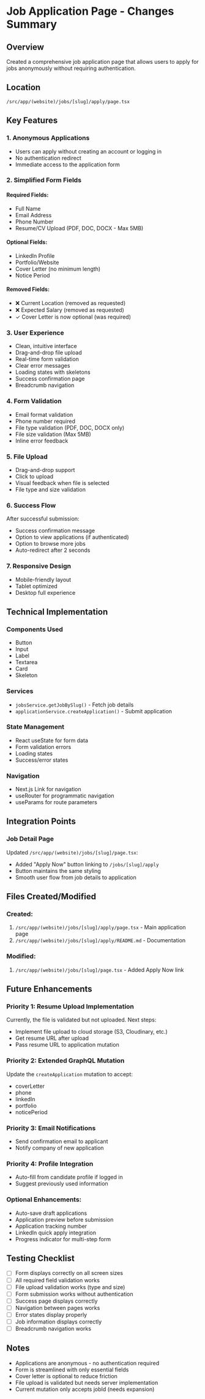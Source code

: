 # Job Application Page - Changes Summary

## Overview
Created a comprehensive job application page that allows users to apply for jobs anonymously without requiring authentication.

## Location
`/src/app/(website)/jobs/[slug]/apply/page.tsx`

## Key Features

### 1. **Anonymous Applications**
- Users can apply without creating an account or logging in
- No authentication redirect
- Immediate access to the application form

### 2. **Simplified Form Fields**

#### Required Fields:
- Full Name
- Email Address
- Phone Number
- Resume/CV Upload (PDF, DOC, DOCX - Max 5MB)

#### Optional Fields:
- LinkedIn Profile
- Portfolio/Website
- Cover Letter (no minimum length)
- Notice Period

#### Removed Fields:
- ❌ Current Location (removed as requested)
- ❌ Expected Salary (removed as requested)
- ✓ Cover Letter is now optional (was required)

### 3. **User Experience**
- Clean, intuitive interface
- Drag-and-drop file upload
- Real-time form validation
- Clear error messages
- Loading states with skeletons
- Success confirmation page
- Breadcrumb navigation

### 4. **Form Validation**
- Email format validation
- Phone number required
- File type validation (PDF, DOC, DOCX only)
- File size validation (Max 5MB)
- Inline error feedback

### 5. **File Upload**
- Drag-and-drop support
- Click to upload
- Visual feedback when file is selected
- File type and size validation

### 6. **Success Flow**
After successful submission:
- Success confirmation message
- Option to view applications (if authenticated)
- Option to browse more jobs
- Auto-redirect after 2 seconds

### 7. **Responsive Design**
- Mobile-friendly layout
- Tablet optimized
- Desktop full experience

## Technical Implementation

### Components Used
- Button
- Input
- Label
- Textarea
- Card
- Skeleton

### Services
- `jobsService.getJobBySlug()` - Fetch job details
- `applicationService.createApplication()` - Submit application

### State Management
- React useState for form data
- Form validation errors
- Loading states
- Success/error states

### Navigation
- Next.js Link for navigation
- useRouter for programmatic navigation
- useParams for route parameters

## Integration Points

### Job Detail Page
Updated `/src/app/(website)/jobs/[slug]/page.tsx`:
- Added "Apply Now" button linking to `/jobs/[slug]/apply`
- Button maintains the same styling
- Smooth user flow from job details to application

## Files Created/Modified

### Created:
1. `/src/app/(website)/jobs/[slug]/apply/page.tsx` - Main application page
2. `/src/app/(website)/jobs/[slug]/apply/README.md` - Documentation

### Modified:
1. `/src/app/(website)/jobs/[slug]/page.tsx` - Added Apply Now link

## Future Enhancements

### Priority 1: Resume Upload Implementation
Currently, the file is validated but not uploaded. Next steps:
- Implement file upload to cloud storage (S3, Cloudinary, etc.)
- Get resume URL after upload
- Pass resume URL to application mutation

### Priority 2: Extended GraphQL Mutation
Update the `createApplication` mutation to accept:
- coverLetter
- phone
- linkedIn
- portfolio
- noticePeriod

### Priority 3: Email Notifications
- Send confirmation email to applicant
- Notify company of new application

### Priority 4: Profile Integration
- Auto-fill from candidate profile if logged in
- Suggest previously used information

### Optional Enhancements:
- Auto-save draft applications
- Application preview before submission
- Application tracking number
- LinkedIn quick apply integration
- Progress indicator for multi-step form

## Testing Checklist

- [ ] Form displays correctly on all screen sizes
- [ ] All required field validation works
- [ ] File upload validation works (type and size)
- [ ] Form submission works without authentication
- [ ] Success page displays correctly
- [ ] Navigation between pages works
- [ ] Error states display properly
- [ ] Job information displays correctly
- [ ] Breadcrumb navigation works

## Notes

- Applications are anonymous - no authentication required
- Form is streamlined with only essential fields
- Cover letter is optional to reduce friction
- File upload is validated but needs server implementation
- Current mutation only accepts jobId (needs expansion)
